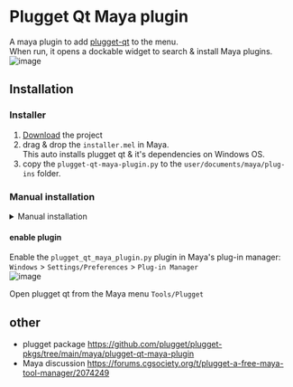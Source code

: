 # Plugget Qt Maya plugin

A maya plugin to add [plugget-qt](https://github.com/plugget/plugget-qt) to the menu.  
When run, it opens a dockable widget to search & install Maya plugins.   
![image](https://github.com/plugget/plugget-qt-maya-plugin/assets/3758308/36c17c2d-ccbe-4938-960f-9cb02e932695)




## Installation 

### Installer
1. [Download](https://github.com/plugget/plugget-qt-maya-plugin/archive/refs/heads/main.zip) the project 
2. drag & drop the  `installer.mel` in Maya.  <!-- [here](https://raw.githubusercontent.com/plugget/plugget-qt-maya-plugin/main/installer.mel))   -->  
This auto installs plugget qt & it's dependencies on Windows OS.
3. copy the `plugget-qt-maya-plugin.py` to the `user/documents/maya/plug-ins` folder.  

### Manual installation
<details>
<summary>Manual installation </summary>

#### install the Python plugin
- copy the `plugget-qt-maya-plugin.py` to the `maya/plug-ins` folder.  
- or run the below command to do it for you.
```
pip install https://github.com/plugget/plugget-qt-maya-plugin/archive/refs/heads/main.zip --target "C:/Users/%username%/Documents/Maya/plug-ins" --no-dependencies
```
<sup>_1. if the target folder doesn't exist, this command creates a `Maya/plug-ins` folder in your documents , which requires admin access_</sup>  
<sup>_2. When a user has been renamed on Windows, `%username%` will return the current name. But the folder path will use the old name_</sup>  

#### install the Python dependencies
pip install the dependencies to the Maya script folder
```
pip install plugget-qt --target "C:/Users/%username%/Documents/Maya/scripts" --no-dependencies
```
</details>

#### enable plugin
Enable the `plugget_qt_maya_plugin.py` plugin in Maya's plug-in manager:  
`Windows` > `Settings/Preferences` > `Plug-in Manager`  
![image](https://github.com/plugget/plugget-qt-maya-plugin/assets/3758308/2f8f3e0e-660a-47da-ae32-10c865ed9f4d)


Open plugget qt from the Maya menu `Tools/Plugget`

## other
- plugget package https://github.com/plugget/plugget-pkgs/tree/main/maya/plugget-qt-maya-plugin
- Maya discussion https://forums.cgsociety.org/t/plugget-a-free-maya-tool-manager/2074249
